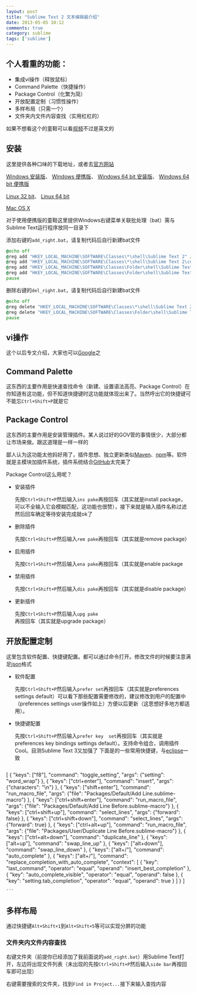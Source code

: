 ```yaml
---
layout: post
title: "Sublime Text 2 文本编辑器介绍"
date: 2013-05-05 10:12
comments: true
category: sublime
tags: ['sublime']
---
```


## 个人看重的功能：

 - 集成vi操作（释放鼠标）
 - Command Palette（快捷操作）
 - Package Control（化繁为简）
 - 开放配置定制（习惯性操作）
 - 多样布局（只需一个）
 - 文件夹内文件内容查找（实用杠杠的）


如果不想看这个的童鞋可以看[视频](http://www.youku.com/playlist_show/id_19239558.html)不过是英文的


## 安装

这里提供各种口味的下载地址，或者去[官方网站](http://www.sublimetext.com)

[Windows 安装版](http://c758482.r82.cf2.rackcdn.com/Sublime%20Text%202.0.1%20Setup.exe)、 [Windows 便携版](http://c758482.r82.cf2.rackcdn.com/Sublime%20Text%202.0.1.zip)、 [Windows 64 bit 安装版](http://c758482.r82.cf2.rackcdn.com/Sublime%20Text%202.0.1%20x64%20Setup.exe)、 [Windows 64 bit 便携版](http://c758482.r82.cf2.rackcdn.com/Sublime%20Text%202.0.1%20x64.zip)

[Linux 32 bit](http://c758482.r82.cf2.rackcdn.com/Sublime%20Text%202.0.1.tar.bz2)、 [Linux 64 bit](http://c758482.r82.cf2.rackcdn.com/Sublime%20Text%202.0.1%20x64.tar.bz2)

[Mac OS X](http://c758482.r82.cf2.rackcdn.com/Sublime%20Text%202.0.1.dmg)

对于使用便携版的童鞋这里提供Windows右键菜单关联批处理（bat）需与Sublime Text运行程序放同一目录下

添加右键的`add_right.bat`，请复制代码后自行新建bat文件

``` bat
@echo off
@reg add "HKEY_LOCAL_MACHINE\SOFTWARE\Classes\*\shell\Sublime Text 2" /t REG_EXPAND_SZ /v "Icon" /d "\"%~dp0sublime_text.exe\",0" /f
@reg add "HKEY_LOCAL_MACHINE\SOFTWARE\Classes\*\shell\Sublime Text 2\command" /t REG_EXPAND_SZ /v "" /d "\"%~dp0sublime_text.exe\" \"%%1\"" /f
@reg add "HKEY_LOCAL_MACHINE\SOFTWARE\Classes\Folder\shell\Sublime Text 2" /t REG_EXPAND_SZ /v "Icon" /d "\"%~dp0sublime_text.exe\",0" /f
@reg add "HKEY_LOCAL_MACHINE\SOFTWARE\Classes\Folder\shell\Sublime Text 2\command" /t REG_EXPAND_SZ /v "" /d "\"%~dp0sublime_text.exe\" \"%%1\"" /f
pause
```

删除右键的`del_right.bat`，请复制代码后自行新建bat文件

``` bat
@echo off
@reg delete "HKEY_LOCAL_MACHINE\SOFTWARE\Classes\*\shell\Sublime Text 2" /f
@reg delete "HKEY_LOCAL_MACHINE\SOFTWARE\Classes\Folder\shell\Sublime Text 2" /f
pause
```

## vi操作
这个以后专文介绍，大家也可以[Google](http://203.208.46.146/)之

## Command Palette
这东西的主要作用是快速查找命令（新建、设置语法高亮、Package Control）在你知道有这功能，但不知道快捷键时这功能就体现出来了。当然呼出它的快捷键可不能忘`Ctrl+Shift+P`就是它

## Package Control
这东西的主要作用是安装管理插件。某人说过好的GOV管的事情很少，大部分都让市场来做。跟这道理是一样一样的

鄙人认为这功能太他妈好用了，插件思想、独立更新类似[Maven](http://maven.apache.org/)、[npm](https://npmjs.org/)等。软件就是主模块加插件系统，插件系统结合[GitHub](https://github.com/)太完美了

Package Control这么用呢？

 - 安装插件
  
	先按`Ctrl+Shift+P`然后输入`ins pake`再按回车（其实就是install package，可以不全输入它会模糊匹配，这功能也很赞），接下来就是输入插件名称过滤然后回车确定等待安装完成就ok了
 - 删除插件

	先按`Ctrl+Shift+P`然后输入`rem pake`再按回车（其实就是remove package）
 - 启用插件

	先按`Ctrl+Shift+P`然后输入`ena pake`再按回车（其实就是enable package
 - 禁用插件

	先按`Ctrl+Shift+P`然后输入`dis pake`再按回车（其实就是disable package）
 - 更新插件

	先按`Ctrl+Shift+P`然后输入`upg pake`再按回车（其实就是upgrade package）

## 开放配置定制
这里包含软件配置、快捷键配置。都可以通过命令打开。修改文件的时候要注意满足[json](http://www.json.org/json-zh.html)格式

 - 软件配置

	先按`Ctrl+Shift+P`然后输入`prefer set`再按回车（其实就是preferences settings default）可以看下那些配置需要修改的，建议修改到用户的配置中（preferences settings user操作如上）方便以后更新（这思想好多地方都适用）。

 - 快捷键配置

	先按`Ctrl+Shift+P`然后输入`prefer key  set`再按回车（其实就是preferences key bindings settings default）。支持命令组合，调用插件Cool。目测Sublime Text 3又加强了
	下面是的一些常用快捷键，与[eclipse](http://eclipse.org/)一致

	``` json
[
	{ "keys": ["f8"], "command": "toggle_setting", "args": {"setting": "word_wrap"} },
	{ "keys": ["ctrl+enter"], "command": "insert", "args": {"characters": "\n"} },
	{ "keys": ["shift+enter"], "command": "run_macro_file", "args": {"file": "Packages/Default/Add Line.sublime-macro"} },
	{ "keys": ["ctrl+shift+enter"], "command": "run_macro_file", "args": {"file": "Packages/Default/Add Line Before.sublime-macro"} },
	{ "keys": ["ctrl+shift+up"], "command": "select_lines", "args": {"forward": false} },
	{ "keys": ["ctrl+shift+down"], "command": "select_lines", "args": {"forward": true} },
	{ "keys": ["ctrl+alt+up"], "command": "run_macro_file", "args": {"file": "Packages/User/Duplicate Line Before.sublime-macro"} },
	{ "keys": ["ctrl+alt+down"], "command": "duplicate_line" },
	{ "keys": ["alt+up"], "command": "swap_line_up" },
	{ "keys": ["alt+down"], "command": "swap_line_down" },
	{ "keys": ["alt+/"], "command": "auto_complete" },
	{ "keys": ["alt+/"], "command": "replace_completion_with_auto_complete", "context":
		[
			{ "key": "last_command", "operator": "equal", "operand": "insert_best_completion" },
			{ "key": "auto_complete_visible", "operator": "equal", "operand": false },
			{ "key": "setting.tab_completion", "operator": "equal", "operand": true }
		]
	}
]

	```

## 多样布局

通过快捷键`Alt+Shift+1`到`Alt+Shift+5`等可以实现分屏的功能

### 文件夹内文件内容查找
右键文件夹（前提你已经添加了我前面说的`add_right.bat`）用Sublime Text打开，左边将出现文件列表（未出现的先按`Ctrl+Shift+P`然后输入`side bar`再按回车即可出现）

右键需要搜索的文件夹，找到`Find in Project...`接下来输入查找内容